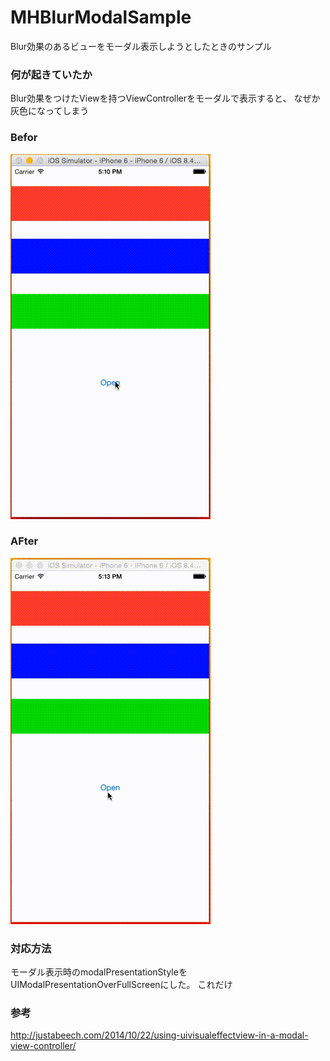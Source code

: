 # MHBlurModalSample
Blur効果のあるビューをモーダル表示しようとしたときのサンプル

### 何が起きていたか

Blur効果をつけたViewを持つViewControllerをモーダルで表示すると、
なぜか灰色になってしまう

### Befor

![befor](https://github.com/minihouse/MHBlurModalSample/blob/master/movie1.gif)

### AFter

![after](https://github.com/minihouse/MHBlurModalSample/blob/master/movie2.gif)

### 対応方法

モーダル表示時のmodalPresentationStyleをUIModalPresentationOverFullScreenにした。
これだけ

### 参考
http://justabeech.com/2014/10/22/using-uivisualeffectview-in-a-modal-view-controller/
